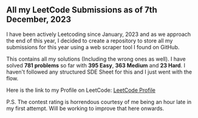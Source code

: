 ## All my LeetCode Submissions as of 7th December, 2023

I have been actively Leetcoding since January, 2023 and as we approach the end of this year, I decided to create a repository to store all my submissions for this year using a web scraper tool I found on GitHub.


This contains all my solutions (Including the wrong ones as well).
I have solved **781 problems** so far with **395 Easy**, **363 Medium** and **23 Hard**. I haven't followed any structured SDE Sheet for this and I just went with the flow.


Here is the link to my Profile on LeetCode: [LeetCode Profile](https://leetcode.com/Anuvab/)


P.S. The contest rating is horrendous courtesy of me being an hour late in my first attempt. Will be working to improve that here onwards.
